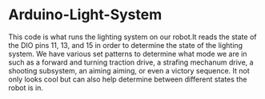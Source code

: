 # Arduino-Light-System

This code is what runs the lighting system on our robot.It
reads the state of the DIO pins 11, 13, and 15 in order to
determine the state of the lighting system. We have various
set patterns to determine what mode we are in such as a
forward and turning traction drive, a strafing mechanum
drive, a shooting subsystem, an aiming aiming, or even a
victory sequence. It not only looks cool but can also help
determine between different states the robot is in. 


